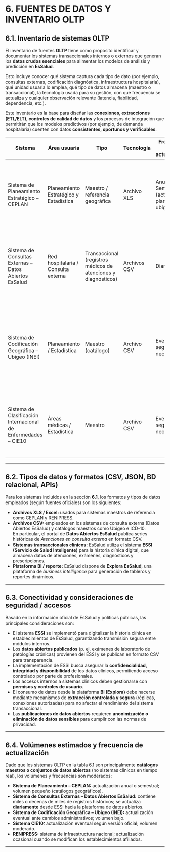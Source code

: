 # 6. FUENTES DE DATOS Y INVENTARIO OLTP

## 6.1. Inventario de sistemas OLTP

El inventario de fuentes **OLTP** tiene como propósito identificar y documentar los sistemas transaccionales internos o externos que generan los **datos crudos esenciales** para alimentar los modelos de análisis y predicción en **EsSalud**.

Esto incluye conocer qué sistema captura cada tipo de dato (por ejemplo, consultas externas, codificación diagnóstica, infraestructura hospitalaria), qué unidad usuaria lo emplea, qué tipo de datos almacena (maestro o transaccional), la tecnología usada para su gestión, con qué frecuencia se actualiza y cualquier observación relevante (latencia, fiabilidad, dependencia, etc.).

Este inventario es la base para diseñar las **conexiones, extracciones (ETL/ELT), controles de calidad de datos** y los procesos de integración que permitirán que los modelos predictivos (por ejemplo, de demanda hospitalaria) cuenten con datos **consistentes, oportunos y verificables**.

| **Sistema** | **Área usuaria** | **Tipo** | **Tecnología** | **Frecuencia de actualización** | **Observaciones** |
|--------------|------------------|-----------|----------------|--------------------------------|--------------------|
| Sistema de Planeamiento Estratégico – CEPLAN | Planeamiento Estratégico y Estadística | Maestro / referencia geográfica | Archivo XLS | Anual / Semestral (actualizan planes y ubigeos) | Incluye descripciones y metadatos de cada ubigeo; sirve como insumo referencial para consolidar datos de salud y otras áreas del Estado. |
| Sistema de Consultas Externas – Datos Abiertos EsSalud | Red hospitalaria / Consulta externa | Transaccional (registros médicos de atenciones y diagnósticos) | Archivos CSV | Diario | Incluye registros de exámenes de laboratorio en consultas externas con diagnóstico de diabetes, hipertensión y obesidad (2020–2024). |
| Sistema de Codificación Geográfica – Ubigeo (INEI) | Planeamiento / Estadística | Maestro (catálogo) | Archivo CSV | Eventual / según necesidad | Contiene códigos y descripciones de distrito, provincia y departamento; se usa como referencia estándar para enlazar datos de salud con ubicación geográfica oficial. |
| Sistema de Clasificación Internacional de Enfermedades – CIE10 | Áreas médicas / Estadística | Maestro | Archivo CSV | Eventual / según necesidad | Contiene el código y descripción de enfermedades según la Clasificación Internacional de Enfermedades (CIE-10). |

---

## 6.2. Tipos de datos y formatos (CSV, JSON, BD relacional, APIs)

Para los sistemas incluidos en la sección **6.1**, los formatos y tipos de datos empleados (según fuentes oficiales) son los siguientes:

- **Archivos XLS / Excel:** usados para sistemas maestros de referencia como CEPLAN y RENIPRESS.  
- **Archivos CSV:** empleados en los sistemas de consulta externa (Datos Abiertos EsSalud) y catálogos maestros como Ubigeo e ICD-10.  
  En particular, el portal de **Datos Abiertos EsSalud** publica series históricas de *Atenciones en consulta externa* en formato CSV.  
- **Sistemas transaccionales clínicos:** EsSalud utiliza el sistema **ESSI (Servicio de Salud Inteligente)** para la historia clínica digital, que almacena datos de atenciones, exámenes, diagnósticos y prescripciones.  
- **Plataforma BI / reporte:** EsSalud dispone de **Explora EsSalud**, una plataforma de *business intelligence* para generación de tableros y reportes dinámicos.

---

## 6.3. Conectividad y consideraciones de seguridad / accesos

Basado en la información oficial de EsSalud y políticas públicas, las principales consideraciones son:

- El sistema **ESSI** se implementó para digitalizar la historia clínica en establecimientos de EsSalud, garantizando transmisión segura entre módulos internos.  
- Los **datos abiertos publicados** (p. ej. exámenes de laboratorio de patologías crónicas) provienen del ESSI y se publican en formato CSV para transparencia.  
- La implementación de ESSI busca asegurar la **confidencialidad, integridad y disponibilidad** de los datos clínicos, permitiendo acceso controlado por parte de profesionales.  
- Los accesos internos a sistemas clínicos deben gestionarse con **permisos y controles de usuario**.  
- El consumo de datos desde la plataforma **BI (Explora)** debe hacerse mediante mecanismos de **extracción controlada y segura** (réplicas, conexiones autorizadas) para no afectar el rendimiento del sistema transaccional.  
- Las **publicaciones de datos abiertos** requieren **anonimización o eliminación de datos sensibles** para cumplir con las normas de privacidad.

---

## 6.4. Volúmenes estimados y frecuencia de actualización

Dado que los sistemas OLTP en la tabla 6.1 son principalmente **catálogos maestros o conjuntos de datos abiertos** (no sistemas clínicos en tiempo real), los volúmenes y frecuencias son moderados:

- **Sistema de Planeamiento – CEPLAN:** actualización anual o semestral; volumen pequeño (catálogos geográficos).  
- **Sistema de Consultas Externas – Datos Abiertos EsSalud:** contiene miles o decenas de miles de registros históricos; se actualiza **diariamente** desde ESSI hacia la plataforma de datos abiertos.  
- **Sistema de Codificación Geográfica – Ubigeo (INEI):** actualización eventual ante cambios administrativos; volumen bajo.  
- **Sistema CIE10:** actualización eventual según versión oficial; volumen moderado.  
- **RENIPRESS:** sistema de infraestructura nacional; actualización ocasional cuando se modifican los establecimientos afiliados.

---